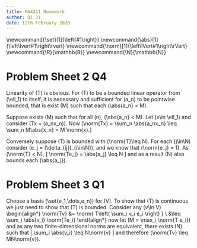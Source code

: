 ```yaml
---
title: MA4211 Homework
author: Qi Ji
date: 12th February 2020
---
```


\newcommand{\set}[1]{\left\{#1\right\}}
\newcommand{\abs}[1]{\left\lvert#1\right\rvert}
\newcommand{\norm}[1]{\left\lVert#1\right\rVert}
\newcommand{\R}{\mathbb{R}}
\newcommand{\N}{\mathbb{N}}

# Problem Sheet 2 Q4

Linearity of \(T\) is obvious.
For \(T\) to be a bounded linear operator from \(\ell_1\) to itself,
it is necessary and sufficient for \(a_n\) to be pointwise bounded,
that is exist \(M\) such that each \(\abs{a_n} < M\).

Suppose exists \(M\) such that for all \(n\), \(\abs{a_n} < M\).
Let \(x\in \ell_1\) and consider \(Tx = (a_nx_n)\).
Now
\[\norm{Tx} = \sum_n \abs{a_nx_n} \leq \sum_n M\abs{x_n} = M \norm{x}.\]

Conversely suppose \(T\) is bounded with \(\norm{T}\leq N\).
For each \(j\in\N\) consider \(e_j = (\delta_{ij})_{i\in\N}\), and we know that \(\norm{e_j} = 1\).
As \(\norm{T} < N\), \[ \norm{Te_j} = \abs{a_j} \leq N \]
and as a result \(N\) also bounds each \(\abs{a_j}\).

# Problem Sheet 3 Q1

Choose a basis \(\set{e_1,\dots,e_n}\) for \(V\).
To show that \(T\) is continuous we just need to show that \(T\) is bounded.
Consider any \(v\in V\)
\begin{align*}
\norm{Tv} &= \norm{ T\left( \sum_i v_i e_i \right) } \\
&\leq \sum_i \abs{v_i} \norm{Te_i}
\end{align*}
now let \(M = \max_i \norm{T e_i}\)
and as any two finite-dimensional norms are equivalent, there exists \(N\) such that
\[ \sum_i \abs{v_i} \leq N\norm{v} \]
and therefore \(\norm{Tv} \leq MN\norm{v}\).
